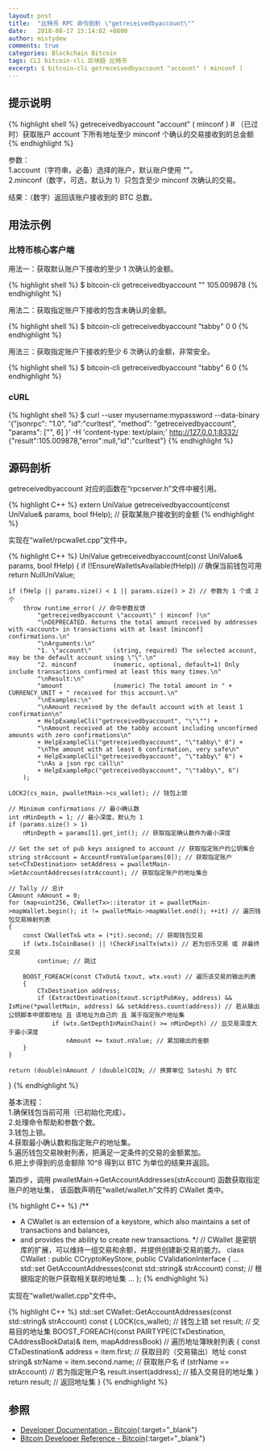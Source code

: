 ```yaml
---
layout: post
title:  "比特币 RPC 命令剖析 \"getreceivedbyaccount\""
date:   2018-08-17 15:14:02 +0800
author: mistydew
comments: true
categories: Blockchain Bitcoin
tags: CLI bitcoin-cli 区块链 比特币
excerpt: $ bitcoin-cli getreceivedbyaccount "account" ( minconf )
---
```

## 提示说明

{% highlight shell %}
getreceivedbyaccount "account" ( minconf ) # （已过时）获取账户 account 下所有地址至少 minconf 个确认的交易接收到的总金额
{% endhighlight %}

参数：<br>
1.account（字符串，必备）选择的账户，默认账户使用 ""。<br>
2.minconf（数字，可选，默认为 1）只包含至少 minconf 次确认的交易。

结果：（数字）返回该账户接收到的 BTC 总数。

## 用法示例

### 比特币核心客户端

用法一：获取默认账户下接收的至少 1 次确认的金额。

{% highlight shell %}
$ bitcoin-cli getreceivedbyaccount ""
105.009878
{% endhighlight %}

用法二：获取指定账户下接收的包含未确认的金额。

{% highlight shell %}
$ bitcoin-cli getreceivedbyaccount "tabby" 0
0
{% endhighlight %}

用法三：获取指定账户下接收的至少 6 次确认的金额，非常安全。

{% highlight shell %}
$ bitcoin-cli getreceivedbyaccount "tabby" 6
0
{% endhighlight %}

### cURL

{% highlight shell %}
$ curl --user myusername:mypassword --data-binary '{"jsonrpc": "1.0", "id":"curltest", "method": "getreceivedbyaccount", "params": ["", 6] }' -H 'content-type: text/plain;' http://127.0.0.1:8332/
{"result":105.009878,"error":null,"id":"curltest"}
{% endhighlight %}

## 源码剖析
getreceivedbyaccount 对应的函数在“rpcserver.h”文件中被引用。

{% highlight C++ %}
extern UniValue getreceivedbyaccount(const UniValue& params, bool fHelp); // 获取某账户接收到的金额
{% endhighlight %}

实现在“wallet/rpcwallet.cpp”文件中。

{% highlight C++ %}
UniValue getreceivedbyaccount(const UniValue& params, bool fHelp)
{
    if (!EnsureWalletIsAvailable(fHelp)) // 确保当前钱包可用
        return NullUniValue;
    
    if (fHelp || params.size() < 1 || params.size() > 2) // 参数为 1 个或 2 个
        throw runtime_error( // 命令参数反馈
            "getreceivedbyaccount \"account\" ( minconf )\n"
            "\nDEPRECATED. Returns the total amount received by addresses with <account> in transactions with at least [minconf] confirmations.\n"
            "\nArguments:\n"
            "1. \"account\"      (string, required) The selected account, may be the default account using \"\".\n"
            "2. minconf          (numeric, optional, default=1) Only include transactions confirmed at least this many times.\n"
            "\nResult:\n"
            "amount              (numeric) The total amount in " + CURRENCY_UNIT + " received for this account.\n"
            "\nExamples:\n"
            "\nAmount received by the default account with at least 1 confirmation\n"
            + HelpExampleCli("getreceivedbyaccount", "\"\"") +
            "\nAmount received at the tabby account including unconfirmed amounts with zero confirmations\n"
            + HelpExampleCli("getreceivedbyaccount", "\"tabby\" 0") +
            "\nThe amount with at least 6 confirmation, very safe\n"
            + HelpExampleCli("getreceivedbyaccount", "\"tabby\" 6") +
            "\nAs a json rpc call\n"
            + HelpExampleRpc("getreceivedbyaccount", "\"tabby\", 6")
        );

    LOCK2(cs_main, pwalletMain->cs_wallet); // 钱包上锁

    // Minimum confirmations // 最小确认数
    int nMinDepth = 1; // 最小深度，默认为 1
    if (params.size() > 1)
        nMinDepth = params[1].get_int(); // 获取指定确认数作为最小深度

    // Get the set of pub keys assigned to account // 获取指定账户的公钥集合
    string strAccount = AccountFromValue(params[0]); // 获取指定账户
    set<CTxDestination> setAddress = pwalletMain->GetAccountAddresses(strAccount); // 获取指定账户的地址集合

    // Tally // 总计
    CAmount nAmount = 0;
    for (map<uint256, CWalletTx>::iterator it = pwalletMain->mapWallet.begin(); it != pwalletMain->mapWallet.end(); ++it) // 遍历钱包交易映射列表
    {
        const CWalletTx& wtx = (*it).second; // 获取钱包交易
        if (wtx.IsCoinBase() || !CheckFinalTx(wtx)) // 若为创币交易 或 非最终交易
            continue; // 跳过

        BOOST_FOREACH(const CTxOut& txout, wtx.vout) // 遍历该交易的输出列表
        {
            CTxDestination address;
            if (ExtractDestination(txout.scriptPubKey, address) && IsMine(*pwalletMain, address) && setAddress.count(address)) // 若从输出公钥脚本中提取地址 且 该地址为自己的 且 属于指定账户地址集
                if (wtx.GetDepthInMainChain() >= nMinDepth) // 且交易深度大于最小深度
                    nAmount += txout.nValue; // 累加输出的金额
        }
    }

    return (double)nAmount / (double)COIN; // 换算单位 Satoshi 为 BTC
}
{% endhighlight %}

基本流程：<br>
1.确保钱包当前可用（已初始化完成）。<br>
2.处理命令帮助和参数个数。<br>
3.钱包上锁。<br>
4.获取最小确认数和指定账户的地址集。<br>
5.遍历钱包交易映射列表，把满足一定条件的交易的金额累加。<br>
6.把上步得到的总金额除 10^8 得到以 BTC 为单位的结果并返回。

第四步，调用 pwalletMain->GetAccountAddresses(strAccount) 函数获取指定账户的地址集，
该函数声明在“wallet/wallet.h”文件的 CWallet 类中。

{% highlight C++ %}
/** 
 * A CWallet is an extension of a keystore, which also maintains a set of transactions and balances,
 * and provides the ability to create new transactions.
 */ // CWallet 是密钥库的扩展，可以维持一组交易和余额，并提供创建新交易的能力。
class CWallet : public CCryptoKeyStore, public CValidationInterface
{
    ...
    std::set<CTxDestination> GetAccountAddresses(const std::string& strAccount) const; // 根据指定的账户获取相关联的地址集
    ...
};
{% endhighlight %}

实现在“wallet/wallet.cpp”文件中。

{% highlight C++ %}
std::set<CTxDestination> CWallet::GetAccountAddresses(const std::string& strAccount) const
{
    LOCK(cs_wallet); // 钱包上锁
    set<CTxDestination> result; // 交易目的地址集
    BOOST_FOREACH(const PAIRTYPE(CTxDestination, CAddressBookData)& item, mapAddressBook) // 遍历地址簿映射列表
    {
        const CTxDestination& address = item.first; // 获取目的（交易输出）地址
        const string& strName = item.second.name; // 获取账户名
        if (strName == strAccount) // 若为指定账户名
            result.insert(address); // 插入交易目的地址集
    }
    return result; // 返回地址集
}
{% endhighlight %}

## 参照

* [Developer Documentation - Bitcoin](https://bitcoin.org/en/developer-documentation){:target="_blank"}
* [Bitcoin Developer Reference - Bitcoin](https://bitcoin.org/en/developer-reference#getreceivedbyaccount){:target="_blank"}

